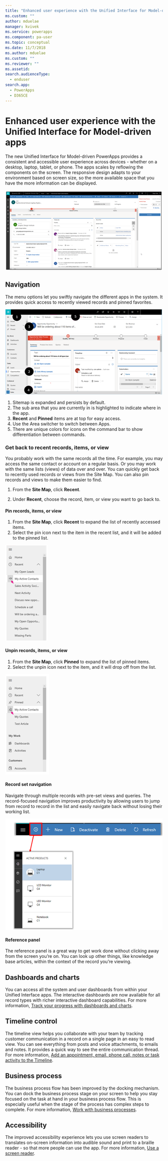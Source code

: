 ```yaml
---
title: "Enhanced user experience with the Unified Interface for Model-driven apps | MicrosoftDocs"
ms.custom: ""
author: mduelae
manager: kvivek
ms.service: powerapps
ms.component: pa-user
ms.topic: conceptual
ms.date: 11/7/2018
ms.author: mduelae
ms.custom: ""
ms.reviewer: ""
ms.assetid: 
search.audienceType: 
  - enduser
search.app: 
  - PowerApps
  - D365CE
---
```

#  Enhanced user experience with the Unified Interface for Model-driven apps 

The new Unified Interface for Model-driven PowerApps provides a consistent and accessible user experience across devices - whether on a desktop, laptop, tablet, or phone. The apps scales by reflowing the components on the screen. The responsive design adapts to your environment based on screen size, so the more available space that you have the more information can be displayed.

![Unified Interface adapts to screen](media/Reflow.png "Unified Interface adapts to screen")


## Navigation

The menu options let you swiftly navigate the different apps in the system. It provides quick access to recently viewed records and pinned favorites. 

![Modeldriven app nav](media/nav.png "Modeldriven app nav")

1. Sitemap is expanded and persists by default.
2. The sub area that you are currently in is highlighted to indicate where in the app.
3. **Recent** and **Pinned** items are at top for easy access. 
4. Use the Area switcher to switch between Apps.
5. There are unique colors for icons on the command bar to show differentiation between commands.
  
### Get back to recent records, items, or view
You probably work with the same records all the time. For example, you may access the same contact or account on a regular basis. Or you may work with the same lists (views) of data over and over. You can quickly get back to recently used records or views from the Site Map. You can also pin records and views to make them easier to find. 
  
1. From the **Site Map**, click **Recent**.
  
2. Under **Recent**, choose the record, item, or view you want to go back to. 

#### Pin records, items, or view

1. From the **Site Map**, click **Recent** to expand the list of recently accessed items.
2. Select the pin icon next to the item in the recent list, and it will be added to the pinned list.

![Pinned records](media/pinnedrecords.png "Pinned records")

#### Unpin records, items, or view

1. From the **Site Map**, click **Pinned** to expand the list of pinned items.
2. Select the unpin icon next to the item, and it will drop off from the list.  

![Unpin records](media/unpinnedrecords.png "Unpin records")

#### Record set navigation 
Navigate through multiple records with pre-set views and queries. The record-focused navigation improves productivity by allowing users to jump from record to record in the list and easily navigate back without losing their working list.

![Record set navigation](media/recordset.png "Record set navigation")

#### Reference panel
The reference panel is a great way to get work done without clicking away from the screen you’re on. You can look up other things, like knowledge base articles, within the context of the record you’re viewing. 

## Dashboards and charts
You can access all the system and user dashboards from within your Unified Interface apps. The interactive dashboards are now available for all record types with richer interactive dashboard capabilities. For more information, [Track your progress with dashboards and charts](track-your-progress-with-dashboard-and-charts.md).

## Timeline control 
The timeline view helps you collaborate with your team by tracking customer communication in a record on a single page in an easy to read view. You can see everything from posts and voice attachments, to emails and notes. It provides a quick way to see the entire communication thread. For more information, [Add an appointment, email, phone call, notes or task activity to the Timeline](add-activities.md).

## Business process 
The business process flow has been improved by the docking mechanism. You can dock the business process stage on your screen to help you stay focused on the task at hand in your business process flow. This is especially useful when the stage of the process has complex steps to complete. For more information, [Work with business processes](work-with-business-processes.md).

## Accessibility
The improved accessibility experience lets you use screen readers to translates on-screen information into audible sound and print to a braille reader - so that more people can use the app. For more information, [Use a screen reader](screen-reader.md).
